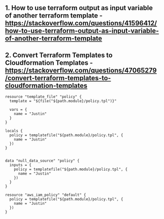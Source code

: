 ## 1. How to use terraform output as input variable of another terraform template - https://stackoverflow.com/questions/41596412/how-to-use-terraform-output-as-input-variable-of-another-terraform-template

## 2. Convert Terraform Templates to Cloudformation Templates - https://stackoverflow.com/questions/47065279/convert-terraform-templates-to-cloudformation-templates

```
resource "template_file" "policy" {
  template = "${file("${path.module}/policy.tpl")}"

  vars = {
    name = "Justin"
  }
} 
```

``` 
locals {
  policy = templatefile("${path.module}/policy.tpl", {
    name = "Justin"
  })
}
```

```

data "null_data_source" "policy" {
  inputs = {
    policy = templatefile("${path.module}/policy.tpl", {
      name = "Justin"
    })
  }
} 
```

``` 
resource "aws_iam_policy" "default" {
  policy = templatefile("${path.module}/policy.tpl", {
    name = "Justin"
  })
}
```